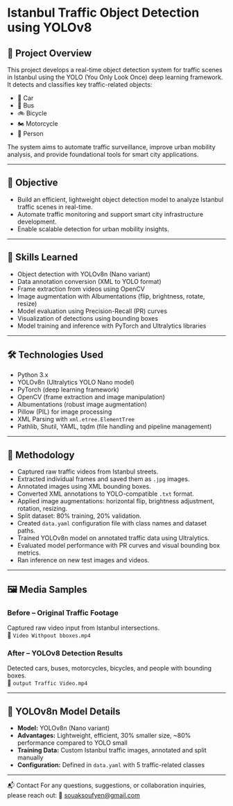 # Istanbul Traffic Object Detection using YOLOv8

## 🚦 Project Overview

This project develops a real-time object detection system for traffic scenes in Istanbul using the YOLO (You Only Look Once) deep learning framework. It detects and classifies key traffic-related objects:

- 🚗 Car  
- 🚌 Bus  
- 🚲 Bicycle  
- 🏍️ Motorcycle  
- 🚶 Person  

The system aims to automate traffic surveillance, improve urban mobility analysis, and provide foundational tools for smart city applications.

---

## 🎯 Objective

- Build an efficient, lightweight object detection model to analyze Istanbul traffic scenes in real-time.  
- Automate traffic monitoring and support smart city infrastructure development.  
- Enable scalable detection for urban mobility insights.

---

## 🧠 Skills Learned

- Object detection with YOLOv8n (Nano variant)  
- Data annotation conversion (XML to YOLO format)  
- Frame extraction from videos using OpenCV  
- Image augmentation with Albumentations (flip, brightness, rotate, resize)  
- Model evaluation using Precision-Recall (PR) curves  
- Visualization of detections using bounding boxes  
- Model training and inference with PyTorch and Ultralytics libraries  

---

## 🛠️ Technologies Used

- Python 3.x  
- YOLOv8n (Ultralytics YOLO Nano model)  
- PyTorch (deep learning framework)  
- OpenCV (frame extraction and image manipulation)  
- Albumentations (robust image augmentation)  
- Pillow (PIL) for image processing  
- XML Parsing with `xml.etree.ElementTree`  
- Pathlib, Shutil, YAML, tqdm (file handling and pipeline management)  

---

## 🧪 Methodology

- Captured raw traffic videos from Istanbul streets.  
- Extracted individual frames and saved them as `.jpg` images.  
- Annotated images using XML bounding boxes.  
- Converted XML annotations to YOLO-compatible `.txt` format.  
- Applied image augmentations: horizontal flip, brightness adjustment, rotation, resizing.  
- Split dataset: 80% training, 20% validation.  
- Created `data.yaml` configuration file with class names and dataset paths.  
- Trained YOLOv8n model on annotated traffic data using Ultralytics.  
- Evaluated model performance with PR curves and visual bounding box metrics.  
- Ran inference on new test images and videos.

---

## 🖼️ Media Samples

### Before – Original Traffic Footage

Captured raw video input from Istanbul intersections.  
📁 `Video Withpout bboxes.mp4`

### After – YOLOv8 Detection Results

Detected cars, buses, motorcycles, bicycles, and people with bounding boxes.  
📁 `output Traffic Video.mp4`

---

## 🧠 YOLOv8n Model Details

- **Model:** YOLOv8n (Nano variant)  
- **Advantages:** Lightweight, efficient, 30% smaller size, ~80% performance compared to YOLO small  
- **Training Data:** Custom Istanbul traffic images, annotated and split manually  
- **Configuration:** Defined in `data.yaml` with 5 traffic-related classes

---
📬 Contact
For any questions, suggestions, or collaboration inquiries, please reach out:
📧 souaksoufyen@gmail.com

